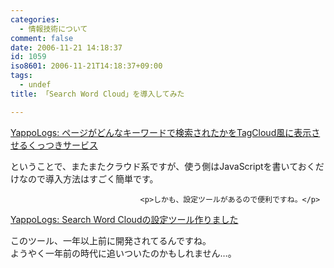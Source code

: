 ```yaml
---
categories:
  - 情報技術について
comment: false
date: 2006-11-21 14:18:37
id: 1059
iso8601: 2006-11-21T14:18:37+09:00
tags:
  - undef
title: 「Search Word Cloud」を導入してみた

---
```


<div class="entry-body">
                                 <p><a title="YappoLogs: ページがどんなキーワードで検索されたかをTagCloud風に表示させるくっつきサービス" href="http://blog.yappo.jp/yappo/archives/000312.html">YappoLogs: ページがどんなキーワードで検索されたかをTagCloud風に表示させるくっつきサービス</a></p>

<p>ということで、またまたクラウド系ですが、使う側はJavaScriptを書いておくだけなので導入方法はすごく簡単です。</p>
                              
                                 <p>しかも、設定ツールがあるので便利ですね。</p>

<p><a title="YappoLogs: Search Word Cloudの設定ツール作りました" href="http://blog.yappo.jp/yappo/archives/000316.html">YappoLogs: Search Word Cloudの設定ツール作りました</a></p>

<p>このツール、一年以上前に開発されてるんですね。<br />
ようやく一年前の時代に追いついたのかもしれません…。</p>
                              </div>
    	